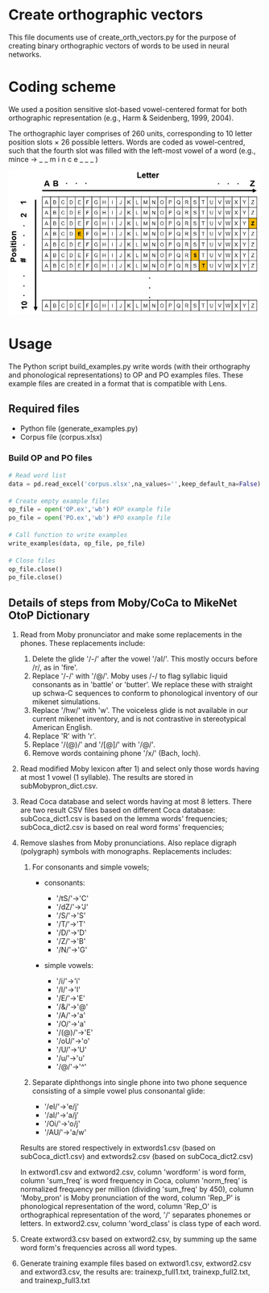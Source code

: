 # Create orthographic vectors

This file documents use of create_orth_vectors.py for the purpose of creating binary orthographic vectors of words to be used in neural networks. 

# Coding scheme
We used a position sensitive slot-based vowel-centered format for both orthographic representation (e.g., Harm & Seidenberg, 1999, 2004).

The orthographic layer comprises of 260 units, corresponding to 10 letter position slots × 26 possible letters. Words are coded as vowel-centred, such that
the fourth slot was filled with the left-most vowel of a word (e.g., mince → _ _ m i n c e _ _ _ )

<img src="orth_coding_scheme.png" width="500">

# Usage
The Python script build_examples.py write words (with their orthography and phonological representations) to OP and PO examples files. These example files are created in a format that is compatible with Lens.

## Required files
* Python file (generate_examples.py)
* Corpus file (corpus.xlsx)

### Build OP and PO files
```python
# Read word list
data = pd.read_excel('corpus.xlsx',na_values='',keep_default_na=False)

# Create empty example files
op_file = open('OP.ex','wb') #OP example file
po_file = open('PO.ex','wb') #PO example file

# Call function to write examples
write_examples(data, op_file, po_file)

# Close files
op_file.close()
po_file.close()
```

## Details of steps from Moby/CoCa to MikeNet OtoP Dictionary
1. Read from Moby pronunciator and make some replacements in the phones.
   These replacements include:
   1. Delete the glide '/-/' after the vowel '/aI/'. This mostly
      occurs before /r/, as in 'fire'.
   2. Replace '/-/' with '/@/'. Moby uses /-/ to flag syllabic liquid
      consonants as in 'battle' or 'butter'. We replace these with
      straight up schwa-C sequences to conform to phonological
      inventory of our mikenet simulations.
   3. Replace '/hw/' with 'w'. The voiceless glide is not available in
      our current mikenet inventory, and is not contrastive in
      stereotypical American English.
   4. Replace 'R' with 'r'.
   5. Replace '/(@)/' and '/[@]/' with '/@/'.
   6. Remove words containing phone '/x/' (Bach, loch).

2. Read modified Moby lexicon after 1) and select only those words
   having at most 1 vowel (1 syllable).  The results are stored in
   subMobypron\_dict.csv.

3. Read Coca database and select words having at most 8 letters. There
   are two result CSV files based on different Coca database:
   subCoca\_dict1.csv is based on the lemma words' frequencies;
   subCoca\_dict2.csv is based on real word forms' frequencies;

4. Remove slashes from Moby pronunciations. Also replace digraph
   (polygraph) symbols with monographs. Replacements includes:
   1. For consonants and simple vowels;
	  * consonants:
		* '/tS/'->'C'
		* '/dZ/'->'J'
		* '/S/'->'S'
		* '/T/'->'T'
		* '/D/'->'D'
		* '/Z/'->'B'
		* '/N/'->'G'

	  * simple vowels:
		* '/i/'->'i'
		* '/I/'->'I'
		* '/E/'->'E'
		* '/&/'->'@'
		* '/A/'->'a'
		* '/O/'->'a'
		* '/(@)/'->'E'
		* '/oU/'->'o'
		* '/U/'->'U'
		* '/u/'->'u'
		* '/@/'->'^'

   2. Separate diphthongs into single phone into two phone sequence
      consisting of a simple vowel plus consonantal glide:
	  * '/eI/'->'e/j'
	  * '/aI/'->'a/j'
	  * '/Oi/'->'o/j'
	  * '/AU/'->'a/w'

   Results are stored respectively in extwords1.csv (based on subCoca\_dict1.csv)
   and extwords2.csv (based on subCoca\_dict2.csv)

   In extword1.csv and extword2.csv, column 'wordform' is word form,
   column 'sum\_freq' is word frequency in Coca, column 'norm\_freq'
   is normalized frequency per million (dividing 'sum\_freq' by 450),
   column 'Moby\_pron' is Moby pronunciation of the word, column
   'Rep\_P' is phonological representation of the word, column
   'Rep\_O' is orthographical representation of the word, '/'
   separates phonemes or letters.  In extword2.csv, column
   'word\_class' is class type of each word.

5. Create extword3.csv based on extword2.csv, by summing up the same
   word form's frequencies across all word types.

6. Generate training example files based on extword1.csv, extword2.csv
   and extword3.csv, the results are: trainexp\_full1.txt,
   trainexp\_full2.txt, and trainexp\_full3.txt

